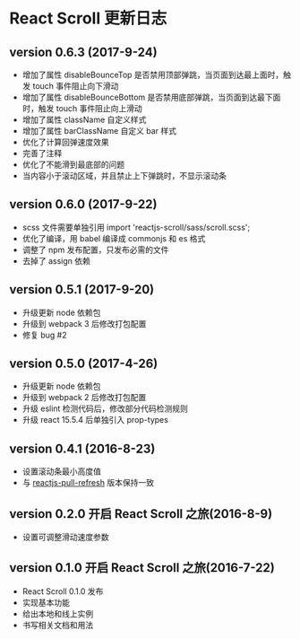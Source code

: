 # React Scroll 更新日志

## version 0.6.3  (2017-9-24)

* 增加了属性 disableBounceTop 是否禁用顶部弹跳，当页面到达最上面时，触发 touch 事件阻止向下滑动
* 增加了属性 disableBounceBottom 是否禁用底部弹跳，当页面到达最下面时，触发 touch 事件阻止向上滑动
* 增加了属性 className 自定义样式
* 增加了属性 barClassName 自定义 bar 样式
* 优化了计算回弹速度效果
* 完善了注释
* 优化了不能滑到最底部的问题
* 当内容小于滚动区域，并且禁止上下弹跳时，不显示滚动条

## version 0.6.0  (2017-9-22)

* scss 文件需要单独引用 import 'reactjs-scroll/sass/scroll.scss';
* 优化了编译，用 babel 编译成 commonjs 和 es 格式
* 调整了 npm 发布配置，只发布必需的文件
* 去掉了 assign 依赖

## version 0.5.1  (2017-9-20)

* 升级更新 node 依赖包
* 升级到 webpack 3 后修改打包配置
* 修复 bug #2

## version 0.5.0  (2017-4-26)

* 升级更新 node 依赖包
* 升级到 webpack 2 后修改打包配置
* 升级 eslint 检测代码后，修改部分代码检测规则
* 升级 react 15.5.4 后单独引入 prop-types 

## version 0.4.1  (2016-8-23)

* 设置滚动条最小高度值
* 与 [reactjs-pull-refresh](https://www.npmjs.com/package/reactjs-pull-refresh) 版本保持一致

## version 0.2.0  开启 React Scroll 之旅(2016-8-9)

* 设置可调整滑动速度参数

## version 0.1.0  开启 React Scroll 之旅(2016-7-22)

* React Scroll 0.1.0 发布
* 实现基本功能
* 给出本地和线上实例
* 书写相关文档和用法


